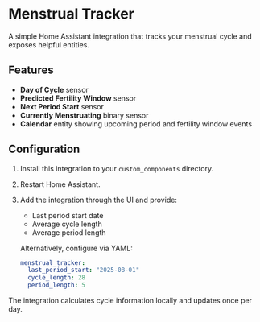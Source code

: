 # Menstrual Tracker

A simple Home Assistant integration that tracks your menstrual cycle and exposes helpful entities.

## Features

- **Day of Cycle** sensor
- **Predicted Fertility Window** sensor
- **Next Period Start** sensor
- **Currently Menstruating** binary sensor
- **Calendar** entity showing upcoming period and fertility window events

## Configuration

1. Install this integration to your `custom_components` directory.
2. Restart Home Assistant.
3. Add the integration through the UI and provide:
   - Last period start date
   - Average cycle length
   - Average period length

   Alternatively, configure via YAML:

   ```yaml
   menstrual_tracker:
     last_period_start: "2025-08-01"
     cycle_length: 28
     period_length: 5
   ```

The integration calculates cycle information locally and updates once per day.
